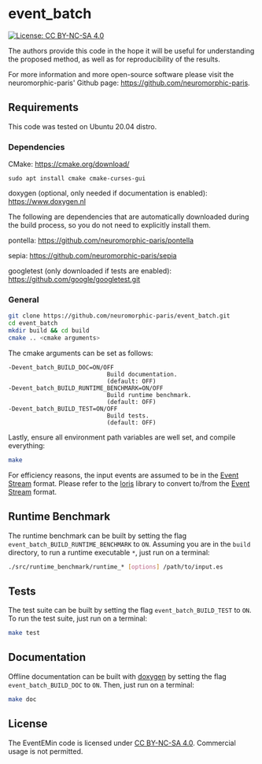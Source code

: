 # event_batch
[![License: CC BY-NC-SA 4.0](https://img.shields.io/badge/License-CC%20BY--NC--SA%204.0-lightgrey.svg?style=flat-square)](https://creativecommons.org/licenses/by-nc-sa/4.0/)

The authors provide this code in the hope it will be useful for understanding the proposed method, as well as for reproducibility of the results.

For more information and more open-source software please visit the neuromorphic-paris' Github page: <https://github.com/neuromorphic-paris>.

## Requirements
This code was tested on Ubuntu 20.04 distro.

### Dependencies
CMake: <https://cmake.org/download/>
  ```
  sudo apt install cmake cmake-curses-gui
  ```

doxygen (optional, only needed if documentation is enabled): <https://www.doxygen.nl>

The following are dependencies that are automatically downloaded during the build process, so you do not need to explicitly install them.

pontella: <https://github.com/neuromorphic-paris/pontella>

sepia: <https://github.com/neuromorphic-paris/sepia>

googletest (only downloaded if tests are enabled): <https://github.com/google/googletest.git>

### General
  ```bash
  git clone https://github.com/neuromorphic-paris/event_batch.git
  cd event_batch
  mkdir build && cd build
  cmake .. <cmake arguments>
  ```
The cmake arguments can be set as follows:
  ```
  -Devent_batch_BUILD_DOC=ON/OFF
                              Build documentation.
                              (default: OFF)
  -Devent_batch_BUILD_RUNTIME_BENCHMARK=ON/OFF
                              Build runtime benchmark.
                              (default: OFF)
  -Devent_batch_BUILD_TEST=ON/OFF
                              Build tests.
                              (default: OFF)
  ```
Lastly, ensure all environment path variables are well set, and compile everything:
  ```bash
  make
  ```

For efficiency reasons, the input events are assumed to be in the [Event Stream](https://github.com/neuromorphic-paris/event_stream) format.
Please refer to the [loris](https://github.com/neuromorphic-paris/loris) library to convert to/from the [Event Stream](https://github.com/neuromorphic-paris/event_stream) format.

## Runtime Benchmark
The runtime benchmark can be built by setting the flag `event_batch_BUILD_RUNTIME_BENCHMARK` to `ON`.
Assuming you are in the `build` directory, to run a runtime executable `*`, just run on a terminal:
  ```bash
  ./src/runtime_benchmark/runtime_* [options] /path/to/input.es
  ```

## Tests
The test suite can be built by setting the flag `event_batch_BUILD_TEST` to `ON`.
To run the test suite, just run on a terminal:
  ```bash
  make test
  ```
  
## Documentation
Offline documentation can be built with [doxygen](https://www.doxygen.nl) by setting the flag `event_batch_BUILD_DOC` to `ON`.
Then, just run on a terminal:
  ```bash
  make doc
  ```

## License
The EventEMin code is licensed under [CC BY-NC-SA 4.0](https://creativecommons.org/licenses/by-nc-sa/4.0/).
Commercial usage is not permitted.
